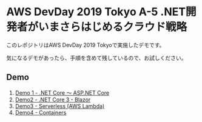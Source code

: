 # AWS DevDay 2019 Tokyo A-5 .NET開発者がいまさらはじめるクラウド戦略

このレポジトリはAWS DevDay 2019 Tokyoで実施したデモです。

気になるデモがあったら、手順を含めて残しているので、お試しください。

## Demo

1. [Demo 1 - .NET Core ～ ASP.NET Core](./demo1/demo1.md)
2. [Demo2 - .NET Core 3 - Blazor](./demo2/demo2.md)
3. [Demo3 - Serverless (AWS Lambda)](./demo3/demo3.md)
4. [Demo4 - Containers](./demo4/demo4.md)

